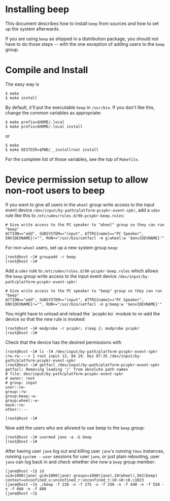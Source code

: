 Installing beep
===============

This document describes how to install `beep` from sources and how to
set up the system afterwards.

If you are using `beep` as shipped in a distribution package, you
should not have to do those steps -- with the one exception of adding
users to the `beep` group.


Compile and Install
===================

The easy way is

    $ make
    $ make install

By default, it'll put the executable `beep` in `/usr/bin`.  If you
don't like this, change the common variables as appropriate:

    $ make prefix=$HOME/.local
    $ make prefix=$HOME/.local install

or

    $ make
    $ make DESTDIR=$PWD/__installroot install

For the complete list of those variables, see the top of `Makefile`.


Device permission setup to allow non-root users to beep
=======================================================

If you want to give all users in the `wheel` group write access to the
input event device `/dev/input/by-path/platform-pcspkr-event-spkr`,
add a `udev` rule like this to `/etc/udev/rules.d/90-pcspkr-beep.rules`:

    # Give write access to the PC speaker to "wheel" group so they can run "beep"
    ACTION=="add", SUBSYSTEM=="input", ATTRS{name}=="PC Speaker", ENV{DEVNAME}!="", RUN+="/usr/bin/setfacl -m g:wheel:w '$env{DEVNAME}'"

For non-`wheel` users, set up a new system group `beep`:

    [root@host ~]# groupadd -r beep
    [root@host ~]# 

Add a `udev` rule to `/etc/udev/rules.d/90-pcspkr-beep.rules` which
allows the `beep` group write access to the input event device
`/dev/input/by-path/platform-pcspkr-event-spkr`:

    # Give write access to the PC speaker to "beep" group so they can run "beep"
    ACTION=="add", SUBSYSTEM=="input", ATTRS{name}=="PC Speaker", ENV{DEVNAME}!="", RUN+="/usr/bin/setfacl -m g:beep:w '$env{DEVNAME}'"

You might have to unload and reload the `pcspkr.ko´ module to re-add
the device so that the new rule is invoked:

    [root@host ~]# modprobe -r pcspkr; sleep 2; modprobe pcspkr
    [root@host ~]# 

Check that the device has the desired permissions with

    [root@host ~]# ls -lH /dev/input/by-path/platform-pcspkr-event-spkr
    crw-rw----+ 1 root input 13, 84 29. Dez 07:35 /dev/input/by-path/platform-pcspkr-event-spkr
    [root@host ~]# getfacl /dev/input/by-path/platform-pcspkr-event-spkr
    getfacl: Removing leading '/' from absolute path names
    # file: dev/input/by-path/platform-pcspkr-event-spkr
    # owner: root
    # group: input
    user::rw-
    group::rw-
    group:beep:-w-
    group:wheel:-w-
    mask::rw-
    other::---

    [root@host ~]# 

Now add the users who are allowed to use beep to the `beep` group:

    [root@host ~]# usermod jane -a -G beep
    [root@host ~]# 

After having user `jane` log out and killing user `jane`'s running
`tmux` instances, running `system --user` sessions for user `jane`, or
just plain rebooting, user `jane` can log back in and check whether
she now a `beep` group member:

    [jane@host ~]$ id
    uid=1000(jane) gid=1000(jane) groups=1000(jane),10(wheel),942(beep) context=unconfined_u:unconfined_r:unconfined_t:s0-s0:c0.c1023
    [jane@host ~]$ ./beep -f 220 -n -f 275 -n -f 330 -n -f 440 -n -f 550 -n -f 660 -n -f 880
    [jane@host ~]$ 
